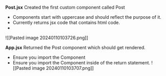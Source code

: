 **Post.jsx**
Created the first custom component called Post
- Components start with uppercase and should reflect the purpose of it.
- Currently returns jsx code that contains html code.
- 
![[Pasted image 20240110103726.png]]

**App.jsx**
Returned the Post component which should get rendered.
- Ensure you import the Component
- Ensure you import the Component inside of the return statement.
![[Pasted image 20240110103707.png]]

